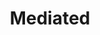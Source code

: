 ---
title: "Mediated"
slug: "mediated"
subtitle: ""
publisher: "Bloomsbury"
published: "2005"
asin: "1596910321"
authors: 
  - thomas-de-zengotita
started: "2010-04-12"
start_year: "2010"
finished: "2010-04-12"
---